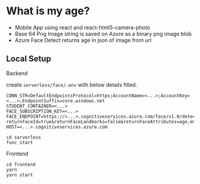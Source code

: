 # What is my age?

- Mobile App using react and react-html5-camera-photo
- Base 64 Png Image string is saved on Azure as a binary png image blob
- Azure Face Detect returns age in json of image from url

## Local Setup

Backend

create `serverless/face/.env` with below details filled.

```
CONN_STR=DefaultEndpointsProtocol=https;AccountName=<...>;AccountKey=<...>;EndpointSuffix=core.windows.net
STUDENT_CONTAINER=<...>
FACE_SUBSCRIPTION_KEY=<...>
FACE_ENDPOINT=https://<...>.cognitiveservices.azure.com/face/v1.0/detect?returnFaceId=true&returnFaceLandmarks=false&returnFaceAttributes=age,emotion
HOST=<...>.cognitiveservices.azure.com
```

```
cd serverless
func start
```

Frontend

```
cd frontend
yarn
yarn start
```
